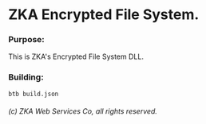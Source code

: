 # ZKA Encrypted File System.

### Purpose:

This is ZKA's Encrypted File System DLL.

### Building:

`btb build.json`

###### (c) ZKA Web Services Co, all rights reserved.
